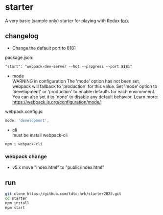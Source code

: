 # starter
A very basic (sample only) starter for playing with Redux
[fork](https://github.com/redux-book/starter)

## changelog
- Change the default port to 8181

package.json:
```xml
"start": "webpack-dev-server --hot --progress --port 8181"
```

- mode    
WARNING in configuration
The 'mode' option has not been set, webpack will fallback to 'production' for this value.
Set 'mode' option to 'development' or 'production' to enable defaults for each environment.
You can also set it to 'none' to disable any default behavior. Learn more: https://webpack.js.org/configuration/mode/

webpack.config.js:
```js
mode: 'development',
```

- cli    
must be install webpack-cli
```bash
npm i webpack-cli
```

### webpack change
- v5.x
move "index.html" to "public/index.html"

## run
```bash
git clone https://github.com/tdtc-hrb/starter2025.git
cd starter
npm install
npm start
```
